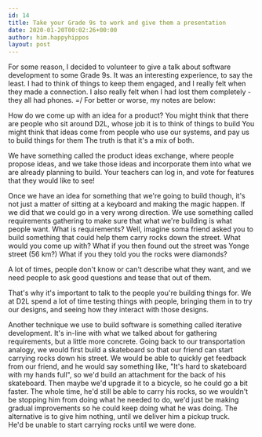 ```yaml
---
id: 14
title: Take your Grade 9s to work and give them a presentation
date: 2020-01-20T00:02:26+00:00
author: him.happyhippos
layout: post
---
```


For some reason, I decided to volunteer to give a talk about software development to some Grade 9s.  It was an interesting experience, to say the least.
I had to think of things to keep them engaged, and I really felt when they made a connection. I also really felt when I had lost them completely - they all had phones. =/
For better or worse, my notes are below:



How do we come up with an idea for a product?
You might think that there are people who sit around D2L, whose job it is to think of things to build
You might think that ideas come from people who use our systems, and pay us to build things for them
The truth is that it's a mix of both.

We have something called the product ideas exchange, where people propose ideas, and we take those ideas and incorporate them into what we are already planning to build. 
Your teachers can log in, and vote for features that they would like to see!


Once we have an idea for something that we're going to build though, it's not just a matter of sitting at a keyboard and making the magic happen.
If we did that we could go in a very wrong direction.  We use something called requirements gathering to make sure that what we're building is what people want.
What is requirements? 
Well, imagine soma friend asked you to build something that could help them carry rocks down the street.
What would you come up with?
What if you then found out the street was Yonge street (56 km?)
What if you they told you the rocks were diamonds?

A lot of times, people don't know or can't describe what they want, and we need people to ask good questions and tease that out of them.

That's why it's important to talk to the people you're building things for.  We at D2L spend a lot of time testing things with people, 
bringing them in to try our designs, and seeing how they interact with those designs.

Another technique we use to build software is something called iterative development.  It's in-line with what we talked about for gathering requirements, but a little more concrete.
Going back to our transportation analogy, we would first build a skateboard so that our friend can start carrying rocks down his street. We would be able to quickly get feedback from
our friend, and he would say something like, "It's hard to skateboard with my hands full", so we'd build an attachment for the back of his skateboard.
Then maybe we'd upgrade it to a bicycle, so he could go a bit faster.  The whole time, he'd still be able to carry his rocks, so we wouldn't be stopping him from doing what he needed to do,
we'd just be making gradual improvements so he could keep doing what he was doing.  The alternative is to give him nothing, until we deliver him a pickup truck.  
He'd be unable to start carrying rocks until we were done.

